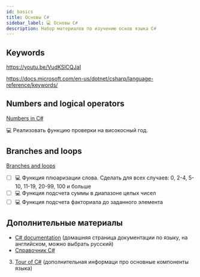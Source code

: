 ```yaml
---
id: basics
title: Основы C#
sidebar_label: 💻 Основы C#
description: Набор материалов по изучению основ языка С#
---
```


## Keywords

https://youtu.be/VudKSlCQJaI

https://docs.microsoft.com/en-us/dotnet/csharp/language-reference/keywords/

## Numbers and logical operators

[Numbers in C\#](https://docs.microsoft.com/en-us/dotnet/csharp/tutorials/intro-to-csharp/numbers-in-csharp)

💻 Реализовать функцию проверки на високосный год. 

## Branches and loops

[Branches and loops](https://docs.microsoft.com/en-us/dotnet/csharp/tutorials/intro-to-csharp/branches-and-loops)

- [ ] 💻 Функция плюаризации слова. Сделать для всех случаев: 0, 2-4, 5-10, 11-19, 20-99, 100 и больше
- [ ] 💻 Функция подсчета суммы в диапазоне целых чисел
- [ ] 💻 Функция подсчета факториала до заданного элемента

## Дополнительные материалы
- [С\# documentation](https://docs.microsoft.com/en-us/dotnet/csharp/) \(домашняя страница документации по языку, на английском, можно выбрать русский\)
- [Справочник C\#](https://docs.microsoft.com/en-us/dotnet/csharp/language-reference/)
3. [Tour of C\#](https://docs.microsoft.com/en-us/dotnet/csharp/tour-of-csharp/) \(дополнительная информаци про основные компоненты языка\)
